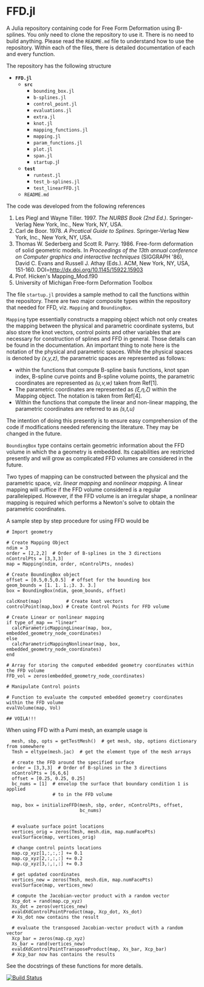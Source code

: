 # FFD.jl
A Julia repository containing code for Free Form Deformation using B-splines.
You only need to clone the repository to use it. There is no need to build
anything. Please read the `README.md` file to understand how to use the
repository. Within each of the files, there is detailed documentation of each
and every function.

The repository has the following structure

* **`FFD.jl`**
  * **`src`**
    * `bounding_box.jl`
    * `b-splines.jl`
    * `control_point.jl`
    * `evaluations.jl`
    * `extra.jl`
    * `knot.jl`
    * `mapping_functions.jl`
    * `mapping.jl`
    * `param_functions.jl`
    * `plot.jl`
    * `span.jl`
    * `startup.j`l
  * **`test`**
    * `runtest.jl`
    * `test_b-splines.jl`
    * `test_linearFFD.jl`
  * `README.md`

The code was developed from the following references

1.  Les Piegl and Wayne Tiller. 1997. *The NURBS Book (2nd Ed.)*.
Springer-Verlag New York, Inc., New York, NY, USA.
2.  Carl de Boor. 1978. *A Prcatical Guide to Splines*. Springer-Verlag
New York, Inc., New York, NY, USA.
3.  Thomas W. Sederberg and Scott R. Parry. 1986. Free-form deformation of solid
geometric models. In *Proceedings of the 13th annual conference on Computer
graphics and interactive techniques* (SIGGRAPH '86), David C. Evans and Russell
J. Athay (Eds.). ACM, New York, NY, USA, 151-160.
DOI=http://dx.doi.org/10.1145/15922.15903
4. Prof. Hicken's Mapping_Mod.f90
5. University of Michigan Free-form Deformation Toolbox

The file `startup.jl` provides a sample method to call the functions within the
repository. There are two major composite types within the repository that needed
for FFD, viz. `Mapping` and `BoundingBox`.

`Mapping` type essentially constructs a mapping object which not only creates the
mapping between the physical and parametric coordinate systems, but also store
the knot vectors, control points and other variables that are necessary for
construction of splines and FFD in general. Those details can be found in the
documentation. An important thing to note here is the notation of the physical
and parametric spaces. While the physical spaces is denoted by *(x,y,z)*, the
parametric spaces are represented as follows:

* within the functions that compute B-spline basis functions, knot span index,
B-spline curve points and B-spline volume points, the parametric coordinates are
represented as *(u,v,w)* taken from Ref[1].
* The parametric coordinates are represented as *(ξ,η,ζ)* within the Mapping
object. The notation is taken from Ref[4].
* Within the functions that compute the linear and non-linear mapping, the
parametric coordinates are referred to as *(s,t,u)*

The intention of doing this presently is to ensure easy comprehension of the
code if modifications needed referencing the literature. They may be changed in
the future.

`BoundingBox` type contains certain geometric information about the FFD volume
in which the a geometry is embedded. Its capabilities are restricted presently
and will grow as complicated FFD volumes are considered in the future.

Two types of mapping can be constructed between the physical and the parametric
space, viz. *linear mapping* and *nonlinear mapping*. A linear mapping will
suffice if the FFD volume considered is a regular parallelepiped. However, if
the FFD volume is an irregular shape, a nonlinear mapping is required which
performs a Newton's solve to obtain the parametric coordinates.

A sample step by step procedure for using FFD would be
```
# Import geometry

# Create Mapping Object
ndim = 3
order = [2,2,2]  # Order of B-splines in the 3 directions
nControlPts = [3,3,3]
map = Mapping(ndim, order, nControlPts, nnodes)

# Create BoundingBox object
offset = [0.5,0.5,0.5]  # offset for the bounding box
geom_bounds = [1. 1. 1.;3. 3. 3.]
box = BoundingBox(ndim, geom_bounds, offset)

calcKnot(map)         # Create knot vectors
controlPoint(map,box) # Create Control Points for FFD volume

# Create Linear or nonlinear mapping
if type_of_map == "linear"
  calcParametricMappingLinear(map, box, embedded_geometry_node_coordinates)
else
  calcParametricMappingNonlinear(map, box, embedded_geometry_node_coordinates)
end

# Array for storing the computed embedded geometry coordinates within the FFD volume
FFD_vol = zeros(embedded_geometry_node_coordinates)

# Manipulate Control points

# Function to evaluate the computed embedded geometry coordinates within the FFD volume
evalVolume(map, Vol)

## VOILA!!!
```

When using FFD with a Pumi mesh, an example usage is
```
  mesh, sbp, opts = getTestMesh()  # get mesh, sbp, options dictionary from somewhere
  Tmsh = eltype(mesh.jac)  # get the element type of the mesh arrays

  # create the FFD around the specified surface
  order = [3,3,3]  # Order of B-splines in the 3 directions
  nControlPts = [6,6,6]
  offset = [0.25, 0.25, 0.25]
  bc_nums = [1]  # envelop the surface that boundary condition 1 is applied
                 # to in the FFD volume

  map, box = initializeFFD(mesh, sbp, order, nControlPts, offset, 
                           bc_nums)


  # evaluate surface point locations
  vertices_orig = zeros(Tmsh, mesh.dim, map.numFacePts)
  evalSurface(map, vertices_orig)

  # change control points locations
  map.cp_xyz[1,:,:,:] += 0.1
  map.cp_xyz[2,:,:,:] += 0.2
  map.cp_xyz[3,:,:,:] += 0.3

  # get updated coordinates
  vertices_new = zeros(Tmsh, mesh.dim, map.numFacePts)
  evalSurface(map, vertices_new)

  # compute the Jacobian-vector product with a random vector
  Xcp_dot = rand(map.cp_xyz)
  Xs_dot = zeros(vertices_new)
  evaldXdControlPointProduct(map, Xcp_dot, Xs_dot)
  # Xs_dot now contains the result

  # evaluate the transposed Jacobian-vector product with a random vector
  Xcp_bar = zeros(map.cp_xyz)
  Xs_bar = rand(vertices_new)
  evaldXdControlPointTransposeProduct(map, Xs_bar, Xcp_bar)
  # Xcp_bar now has contains the results
```

See the docstrings of these functions for more details.

[![Build Status](https://travis-ci.org/OptimalDesignLab/FFD.jl.svg?branch=master)](https://travis-ci.org/OptimalDesignLab/FFD.jl)
